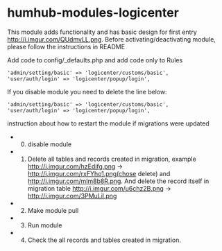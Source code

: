 # humhub-modules-logicenter

This module adds functionality and has basic design for first entry http://i.imgur.com/QUdmvLL.png. Before activating/deactivating module, please follow the instructions in  README

Add code to config/_defaults.php and add code only to Rules

    'admin/setting/basic' => 'logicenter/customs/basic',
    'user/auth/login' => 'logicenter/popup/login',

If you disable module  you need to delete the line below:

    'admin/setting/basic' => 'logicenter/customs/basic',
    'user/auth/login' => 'logicenter/popup/login',

instruction about how to restart the module if migrations were updated
- 0) disable module
- 1) Delete all tables and records created in migration, example  http://i.imgur.com/hzEdifg.png -> http://i.imgur.com/rxFYho1.png(chose delete) and  http://i.imgur.com/mlm8b8R.png. And delete the record itself in migration table http://i.imgur.com/u6chz2B.png -> http://i.imgur.com/3PMuLil.png
- 2) Make module pull
- 3) Run module
- 4) Check the all records and tables created in migration.
